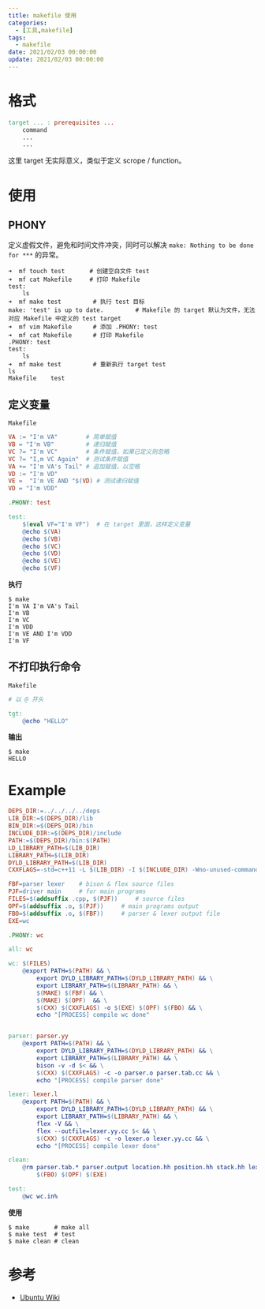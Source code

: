 ```yaml
---
title: makefile 使用
categories: 
  - [工具,makefile]
tags:
  - makefile
date: 2021/02/03 00:00:00
update: 2021/02/03 00:00:00
---
```


# 格式

```makefile
target ... : prerequisites ...
	command
	...
	...
```

这里 target 无实际意义，类似于定义 scrope / function。

# 使用

## PHONY

定义虚假文件，避免和时间文件冲突，同时可以解决 `make: Nothing to be done for ***` 的异常。

```shell
➜  mf touch test       # 创建空白文件 test
➜  mf cat Makefile     # 打印 Makefile
test:
	ls
➜  mf make test         # 执行 test 目标
make: 'test' is up to date.			# Makefile 的 target 默认为文件，无法对应 Makefile 中定义的 test target
➜  mf vim Makefile      # 添加 .PHONY: test
➜  mf cat Makefile      # 打印 Makefile
.PHONY: test
test:
	ls
➜  mf make test         # 重新执行 target test
ls
Makefile	test
```

## 定义变量

`Makefile`

```makefile
VA := "I'm VA"        # 简单赋值
VB = "I'm VB"         # 递归赋值
VC ?= "I'm VC"        # 条件赋值，如果已定义则忽略
VC ?= "I,m VC Again"  # 测试条件赋值
VA += "I'm VA's Tail" # 追加赋值，以空格
VD := "I'm VD"
VE =  "I'm VE AND "$(VD) # 测试递归赋值
VD = "I'm VDD"

.PHONY: test

test:
	$(eval VF="I'm VF")  # 在 target 里面，这样定义变量
	@echo $(VA)
	@echo $(VB)
	@echo $(VC)
	@echo $(VD)
	@echo $(VE)
	@echo $(VF)
```

**执行**

```shell
$ make
I'm VA I'm VA's Tail
I'm VB
I'm VC
I'm VDD
I'm VE AND I'm VDD
I'm VF
```

## 不打印执行命令

`Makefile`

```makefile
# 以 @ 开头

tgt:
	@echo "HELLO"
```

**输出**

```shell
$ make
HELLO
```

# Example

```makefile
DEPS_DIR:=../../../../deps
LIB_DIR:=$(DEPS_DIR)/lib
BIN_DIR:=$(DEPS_DIR)/bin
INCLUDE_DIR:=$(DEPS_DIR)/include
PATH:=$(DEPS_DIR)/bin:$(PATH)
LD_LIBRARY_PATH=$(LIB_DIR)
LIBRARY_PATH=$(LIB_DIR)
DYLD_LIBRARY_PATH=$(LIB_DIR)
CXXFLAGS=-std=c++11 -L $(LIB_DIR) -I $(INCLUDE_DIR) -Wno-unused-command-line-argument

FBF=parser lexer   	# bison & flex source files
PJF=driver main		# for main programs
FILES=$(addsuffix .cpp, $(PJF))		# source files
OPF=$(addsuffix .o, $(PJF))		# main programs output
FBO=$(addsuffix .o, $(FBF))		# parser & lexer output file
EXE=wc

.PHONY: wc

all: wc

wc: $(FILES)
	@export PATH=$(PATH) && \
		export DYLD_LIBRARY_PATH=$(DYLD_LIBRARY_PATH) && \
		export LIBRARY_PATH=$(LIBRARY_PATH) && \
		$(MAKE) $(FBF) && \
		$(MAKE) $(OPF)  && \
		$(CXX) $(CXXFLAGS) -o $(EXE) $(OPF) $(FBO) && \
		echo "[PROCESS] compile wc done"


parser: parser.yy
	@export PATH=$(PATH) && \
		export DYLD_LIBRARY_PATH=$(DYLD_LIBRARY_PATH) && \
		export LIBRARY_PATH=$(LIBRARY_PATH) && \
		bison -v -d $< && \
		$(CXX) $(CXXFLAGS) -c -o parser.o parser.tab.cc && \
		echo "[PROCESS] compile parser done"

lexer: lexer.l
	@export PATH=$(PATH) && \
		export DYLD_LIBRARY_PATH=$(DYLD_LIBRARY_PATH) && \
		export LIBRARY_PATH=$(LIBRARY_PATH) && \
		flex -V && \
		flex --outfile=lexer.yy.cc $< && \
		$(CXX) $(CXXFLAGS) -c -o lexer.o lexer.yy.cc && \
      	echo "[PROCESS] compile lexer done"

clean:
	@rm parser.tab.* parser.output location.hh position.hh stack.hh lexer.yy.cc \
		$(FBO) $(OPF) $(EXE)

test:
	@wc wc.in%
```

**使用**

```shell
$ make       # make all
$ make test  # test
$ make clean # clean
```

# 参考

- [Ubuntu Wiki](https://wiki.ubuntu.org.cn/%E8%B7%9F%E6%88%91%E4%B8%80%E8%B5%B7%E5%86%99Makefile:MakeFile%E4%BB%8B%E7%BB%8D)